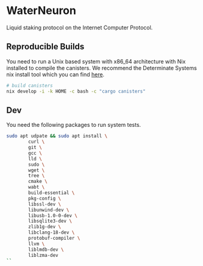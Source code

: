 # WaterNeuron
Liquid staking protocol on the Internet Computer Protocol.


## Reproducible Builds
You need to run a Unix based system with x86_64 architecture with Nix installed to compile the canisters.
We recommend the Determinate Systems nix install tool which you can find [here](https://determinate.systems/posts/determinate-nix-installer/).

```bash
# build canisters
nix develop -i -k HOME -c bash -c "cargo canisters"
```

## Dev
You need the following packages to run system tests.

```bash
sudo apt udpate && sudo apt install \
        curl \
        git \
        gcc \
        lld \
        sudo \
        wget \
        tree \
        cmake \
        wabt \
        build-essential \
        pkg-config \
        libssl-dev \
        libunwind-dev \
        libusb-1.0-0-dev \
        libsqlite3-dev \
        zlib1g-dev \
        libclang-18-dev \
        protobuf-compiler \
        llvm \
        liblmdb-dev \
        liblzma-dev
``
